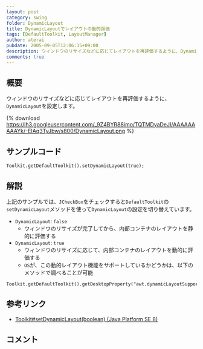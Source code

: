 ```yaml
---
layout: post
category: swing
folder: DynamicLayout
title: DynamicLayoutでレイアウトの動的評価
tags: [DefaultToolkit, LayoutManager]
author: aterai
pubdate: 2005-09-05T12:06:35+09:00
description: ウィンドウのリサイズなどに応じてレイアウトを再評価するように、DynamicLayoutを設定します。
comments: true
---
```

## 概要
ウィンドウのリサイズなどに応じてレイアウトを再評価するように、`DynamicLayout`を設定します。

{% download https://lh3.googleusercontent.com/_9Z4BYR88imo/TQTMDyaDeJI/AAAAAAAAAYk/-EIAq3TyJbw/s800/DynamicLayout.png %}

## サンプルコード
<pre class="prettyprint"><code>Toolkit.getDefaultToolkit().setDynamicLayout(true);
</code></pre>

## 解説
上記のサンプルでは、`JCheckBox`をチェックすると`DefaultToolkit`の`setDynamicLayout`メソッドを使って`DynamicLayout`の設定を切り替えています。

- `DynamicLayout`: `false`
    - ウィンドウのリサイズが完了してから、内部コンテナのレイアウトを静的に評価する
- `DynamicLayout`: `true`
    - ウィンドウのリサイズに応じて、内部コンテナのレイアウトを動的に評価する
    - `OS`が、この動的レイアウト機能をサポートしているかどうかは、以下のメソッドで調べることが可能

<!-- dummy comment line for breaking list -->

<pre class="prettyprint"><code>Toolkit.getDefaultToolkit().getDesktopProperty("awt.dynamicLayoutSupported");
</code></pre>

## 参考リンク
- [Toolkit#setDynamicLayout(boolean) (Java Platform SE 8)](https://docs.oracle.com/javase/jp/8/docs/api/java/awt/Toolkit.html#setDynamicLayout-boolean-)

<!-- dummy comment line for breaking list -->

## コメント
